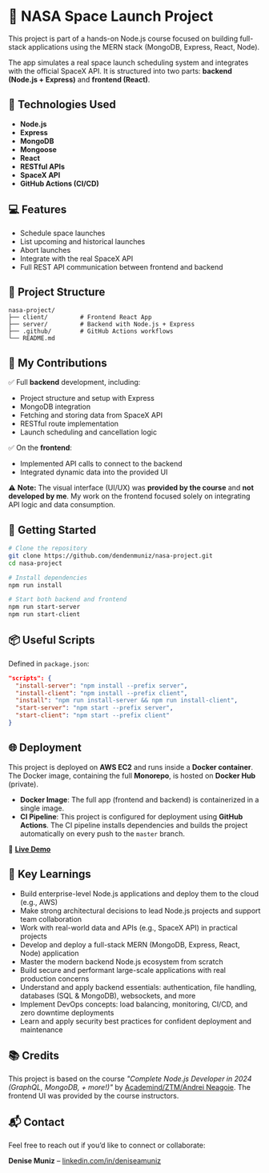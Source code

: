 # 🚀 NASA Space Launch Project

This project is part of a hands-on Node.js course focused on building full-stack applications using the MERN stack (MongoDB, Express, React, Node).

The app simulates a real space launch scheduling system and integrates with the official SpaceX API. It is structured into two parts: **backend (Node.js + Express)** and **frontend (React)**.

## 🧩 Technologies Used

- **Node.js**
- **Express**
- **MongoDB**
- **Mongoose**
- **React**
- **RESTful APIs**
- **SpaceX API**
- **GitHub Actions (CI/CD)**

## 💻 Features

- Schedule space launches
- List upcoming and historical launches
- Abort launches
- Integrate with the real SpaceX API
- Full REST API communication between frontend and backend

## 📁 Project Structure

```
nasa-project/
├── client/         # Frontend React App
├── server/         # Backend with Node.js + Express
├── .github/        # GitHub Actions workflows
└── README.md
```

## 🔧 My Contributions

✅ Full **backend** development, including:

- Project structure and setup with Express
- MongoDB integration
- Fetching and storing data from SpaceX API
- RESTful route implementation
- Launch scheduling and cancellation logic

✅ On the **frontend**:

- Implemented API calls to connect to the backend
- Integrated dynamic data into the provided UI

⚠️ **Note:** The visual interface (UI/UX) was **provided by the course** and **not developed by me**. My work on the frontend focused solely on integrating API logic and data consumption.

## 🚀 Getting Started

```bash
# Clone the repository
git clone https://github.com/dendenmuniz/nasa-project.git
cd nasa-project

# Install dependencies
npm run install

# Start both backend and frontend
npm run start-server
npm run start-client
```

## 📦 Useful Scripts

Defined in `package.json`:

```json
"scripts": {
  "install-server": "npm install --prefix server",
  "install-client": "npm install --prefix client",
  "install": "npm run install-server && npm run install-client",
  "start-server": "npm start --prefix server",
  "start-client": "npm start --prefix client"
}
```

## 🌐 Deployment

This project is deployed on **AWS EC2** and runs inside a **Docker container**. The Docker image, containing the full **Monorepo**, is hosted on **Docker Hub** (private).

- **Docker Image**: The full app (frontend and backend) is containerized in a single image.
- **CI Pipeline**: This project is configured for deployment using **GitHub Actions**. The CI pipeline installs dependencies and builds the project automatically on every push to the `master` branch.

🔗 **[Live Demo](http://16.170.226.199:8000/)**

## 🧠 Key Learnings

- Build enterprise-level Node.js applications and deploy them to the cloud (e.g., AWS)
- Make strong architectural decisions to lead Node.js projects and support team collaboration
- Work with real-world data and APIs (e.g., SpaceX API) in practical projects
- Develop and deploy a full-stack MERN (MongoDB, Express, React, Node) application
- Master the modern backend Node.js ecosystem from scratch
- Build secure and performant large-scale applications with real production concerns
- Understand and apply backend essentials: authentication, file handling, databases (SQL & MongoDB), websockets, and more
- Implement DevOps concepts: load balancing, monitoring, CI/CD, and zero downtime deployments
- Learn and apply security best practices for confident deployment and maintenance

## 📚 Credits

This project is based on the course _"Complete Node.js Developer in 2024 (GraphQL, MongoDB, + more!)"_ by [Academind/ZTM/Andrei Neagoie](https://zerotomastery.io/). The frontend UI was provided by the course instructors.

## 📬 Contact

Feel free to reach out if you’d like to connect or collaborate:

**Denise Muniz** – [linkedin.com/in/deniseamuniz](https://linkedin.com/in/deniseamuniz) 
